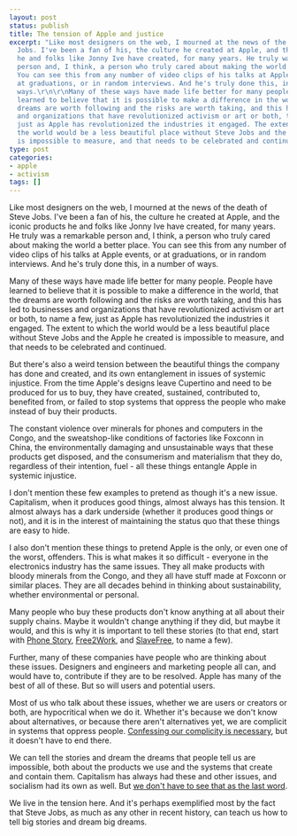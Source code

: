 ```yaml
---
layout: post
status: publish
title: The tension of Apple and justice
excerpt: "Like most designers on the web, I mourned at the news of the death of Steve
  Jobs. I've been a fan of his, the culture he created at Apple, and the iconic products
  he and folks like Jonny Ive have created, for many years. He truly was a remarkable
  person and, I think, a person who truly cared about making the world a better place.
  You can see this from any number of video clips of his talks at Apple events, or
  at graduations, or in random interviews. And he's truly done this, in a number of
  ways.\r\n\r\nMany of these ways have made life better for many people. People have
  learned to believe that it is possible to make a difference in the world, that the
  dreams are worth following and the risks are worth taking, and this has led to businesses
  and organizations that have revolutionized activism or art or both, to name a few,
  just as Apple has revolutionized the industries it engaged. The extent to which
  the world would be a less beautiful place without Steve Jobs and the Apple he created
  is impossible to measure, and that needs to be celebrated and continued."
type: post
categories:
- apple
- activism
tags: []
---
```

Like most designers on the web, I mourned at the news of the death of Steve Jobs. I've been a fan of his, the culture he created at Apple, and the iconic products he and folks like Jonny Ive have created, for many years. He truly was a remarkable person and, I think, a person who truly cared about making the world a better place. You can see this from any number of video clips of his talks at Apple events, or at graduations, or in random interviews. And he's truly done this, in a number of ways.

Many of these ways have made life better for many people. People have learned to believe that it is possible to make a difference in the world, that the dreams are worth following and the risks are worth taking, and this has led to businesses and organizations that have revolutionized activism or art or both, to name a few, just as Apple has revolutionized the industries it engaged. The extent to which the world would be a less beautiful place without Steve Jobs and the Apple he created is impossible to measure, and that needs to be celebrated and continued.

But there's also a weird tension between the beautiful things the company has done and created, and its own entanglement in issues of systemic injustice. From the time Apple's designs leave Cupertino and need to be produced for us to buy, they have created, sustained, contributed to, benefited from, or failed to stop systems that oppress the people who make instead of buy their products.

The constant violence over minerals for phones and computers in the Congo, and the sweatshop-like conditions of factories like Foxconn in China, the environmentally damaging and unsustainable ways that these products get disposed, and the consumerism and materialism that they do, regardless of their intention, fuel - all these things entangle Apple in systemic injustice.

I don't mention these few examples to pretend as though it's a new issue. Capitalism, when it produces good things, almost always has this tension. It almost always has a dark underside (whether it produces good things or not), and it is in the interest of maintaining the status quo that these things are easy to hide.

I also don't mention these things to pretend Apple is the only, or even one of the worst, offenders. This is what makes it so difficult - everyone in the electronics industry has the same issues. They all make products with bloody minerals from the Congo, and they all have stuff made at Foxconn or similar places. They are all decades behind in thinking about sustainability, whether environmental or personal.

Many people who buy these products don't know anything at all about their supply chains. Maybe it wouldn't change anything if they did, but maybe it would, and this is why it is important to tell these stories (to that end, start with <a href="http://phonestory.org/">Phone Story</a>, <a href="http://www.free2work.org/">Free2Work</a>, and <a href="http://www.callandresponse.com/slavefree/index.php">SlaveFree</a>, to name a few).

Further, many of these companies have people who are thinking about these issues. Designers and engineers and marketing people all can, and would have to, contribute if they are to be resolved. Apple has many of the best of all of these. But so will users and potential users.

Most of us who talk about these issues, whether we are users or creators or both, are hypocritical when we do it. Whether it's because we don't know about alternatives, or because there aren't alternatives yet, we are complicit in systems that oppress people. <a href="http://www.jesusradicals.com/we-need-a-confessing-movement/">Confessing our complicity is necessary</a>, but it doesn't have to end there.

We can tell the stories and dream the dreams that people tell us are impossible, both about the products we use and the systems that create and contain them. Capitalism has always had these and other issues, and socialism had its own as well. But <a href="http://ecologywithoutnature.blogspot.com/2011/10/zizeks-talk-at-occupy-wall-st.html">we don't have to see that as the last word</a>.

We live in the tension here. And it's perhaps exemplified most by the fact that Steve Jobs, as much as any other in recent history, can teach us how to tell big stories and dream big dreams.
